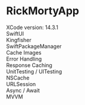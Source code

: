 # RickMortyApp

XCode version: 14.3.1  <br>
SwiftUI  <br>
Kingfisher  <br>
SwiftPackageManager  <br>
Cache Images  <br>
Error Handling  <br>
Response Caching  <br>
UnitTesting / UITesting  <br>
NSCache  <br>
URLSession  <br>
Async / Await  <br>
MVVM
